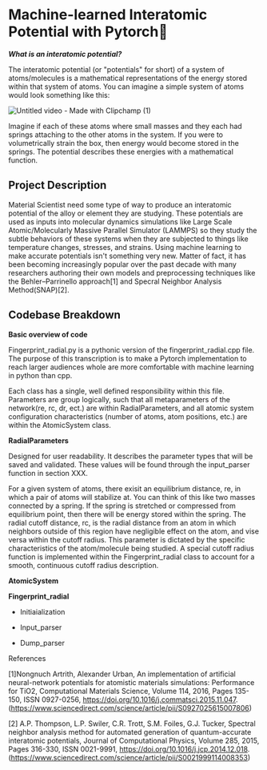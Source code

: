 # Machine-learned Interatomic Potential with Pytorch🧠

***What is an interatomic potential?***

The interatomic potential (or "potentials" for short) of a system of atoms/molecules is a mathematical representations of the energy stored within that system of atoms. You can imagine a simple system of atoms would look something like this:

![Untitled video - Made with Clipchamp (1)](https://github.com/user-attachments/assets/42e418b7-51c1-460e-a945-0e9c1a37c531)

Imagine if each of these atoms where small masses and they each had springs attaching to the other atoms in the system. If you were to volumetrically strain the box, then energy would become stored in the springs. The potential describes these energies with a mathematical function. 

## Project Description

Material Scientist need some type of way to produce an interatomic potential of the alloy or element they are studying. These potentials are used as inputs into molecular dynamics simulations like Large Scale Atomic/Molecularly Massive Parallel Simulator (LAMMPS) so they study the subtle behaviors of these systems when they are subjected to things like temperature changes, stresses, and strains. Using machine learning to make accurate potentials isn't something very new. Matter of fact, it has been becoming increasingly popular over the past decade with many researchers authoring their own models and preprocessing techniques like the Behler–Parrinello approach[1] and Specral Neighbor Analysis Method(SNAP)[2]. 



## Codebase Breakdown
**Basic overview of code** 

Fingerprint_radial.py is a pythonic version of the fingerprint_radial.cpp file. The purpose of this transcription is to make a Pytorch implementation to reach larger audiences whole are more comfortable with machine learning in python than cpp.  
 

Each class has a single, well defined responsibility within this file. Parameters are group logically, such that all metaparameters of the network(re, rc, dr, ect.) are within RadialParameters, and all atomic system configuration characteristics (number of atoms, atom positions, etc.) are within the AtomicSystem class.   
 

**RadialParameters**

Designed for user readability. It describes the parameter types that will be saved and validated. These values will be found through the input_parser function in section XXX. 

For a given system of atoms, there exisit an equilibrium distance, re, in which a pair of atoms will stabilize at. You can think of this like two masses connected by a spring. If the spring is stretched or compressed from equilibrium point, then there will be energy stored within the spring. The radial cutoff distance, rc, is the radial distance from an atom in which neighbors outside of this region have negligible effect on the atom, and vise versa within the cutoff radius. This parameter is dictated by the specific characteristics of the atom/molecule being studied. A special cutoff radius function is implemented within the Fingerprint_radial class to account for a smooth, continuous cutoff radius description. 

  

**AtomicSystem** 

 

**Fingerprint_radial** 

 - Initiaialization 

 - Input_parser 

 - Dump_parser 









References

[1]Nongnuch Artrith, Alexander Urban, An implementation of artificial neural-network potentials for atomistic materials simulations: Performance for TiO2, Computational Materials Science, Volume 114,
2016, Pages 135-150, ISSN 0927-0256, https://doi.org/10.1016/j.commatsci.2015.11.047.
(https://www.sciencedirect.com/science/article/pii/S0927025615007806)


[2] A.P. Thompson, L.P. Swiler, C.R. Trott, S.M. Foiles, G.J. Tucker, Spectral neighbor analysis method for automated generation of quantum-accurate interatomic potentials, Journal of Computational Physics,
Volume 285, 2015, Pages 316-330, ISSN 0021-9991, https://doi.org/10.1016/j.jcp.2014.12.018.
(https://www.sciencedirect.com/science/article/pii/S0021999114008353)
